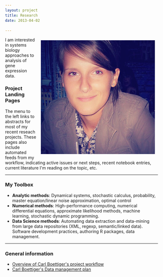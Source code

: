 ```yaml
---
layout: project 
title: Research
date: 2013-04-02

---
```


<div class="span7">

<img src="/assets/img/aniatassinari.png" style="float:right; margin: 10px 10px;"/>
I am interested in systems biology approaches to analysis of gene expression data.


### Project Landing Pages

The menu to the left links to abstracts for most of my recent
reseach projects.  These pages also include automated feeds from 
my workflow, indicating active issues or next steps, recent notebook
entries, current literature I'm reading on the topic, etc.  

------------------------------------------------------------------------------


### My Toolbox

* **Analytic methods**: Dynamical systems, stochastic calculus, probability, master equation/linear noise approximation, optimal control
* **Numerical methods**: High-performance computing, numerical differential equations, approximate likelihood methods, machine learning, stochastic dynamic programming.  
* **Data Science methods**: Automating data extraction and data-mining from large data repositories (XML, regexp, semantic/linked data). Software development practices, authoring R packages, data management.



------------------------------------------------------------------------------


### General information

- [Overview of Carl Boettiger's project workflow](http://www.carlboettiger.info/2012/05/06/research-workflow.html)
- [Carl Boettiger's Data management plan](http://www.carlboettiger.info/2012/10/09/data-management-plan.htm)

</div>

